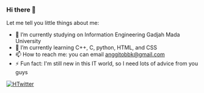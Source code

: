 ### Hi there 👋
Let me tell you little things about me:
- 🔭 I’m currently studying on Information Engineering Gadjah Mada University
- 🌱 I’m currently learning C++, C, python, HTML, and CSS
- 📫 How to reach me: you can email anggitobbk@gmail.com
- ⚡ Fun fact: I'm still new in this IT world, so I need lots of advice from you guys
<a href=" ">
  <img src="https://img.shields.io/twitter/follow/bysinardunia?style=social" alt="HTwitter">
</a>
